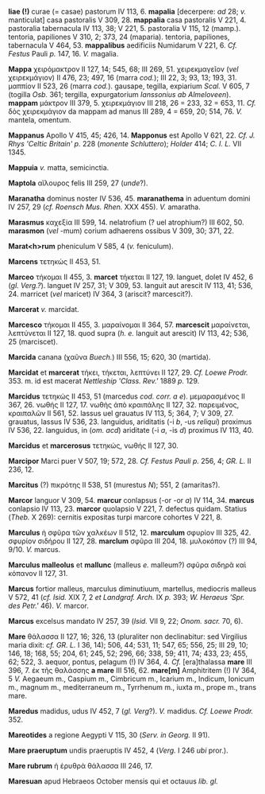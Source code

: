 **liae (!)** curae (= casae) pastorum IV 113, 6. **mapalia**
[decerpere: *ad* 28; *v.* manticulat] casa pastoralis V 309, 28.
**mappalia** casa pastoralis V 221, 4. pastoralia tabernacula IV 113,
38; V 221, 5. pastoralia V 115, 12 (mamp.). tentoria, papiliones V 310,
2; 373, 24 (maparia). tentoria, papiliones, tabernacula V 464, 53.
**mappalibus** aedificiis Numidarum V 221, 6. *Cf. Festus* Pauli *p.*
147, 16. *V.* magalia.

**Mappa** χειρόμακτρον II 127, 14; 545, 68; III 269, 51. χειρεκμαγεῖον
(*vel* χειρεκμάγιον) II 476, 23; 497, 16 (marra *cod.*); III 22, 3; 93,
13; 193, 31. μαππίον II 523, 26 (marra *cod.*). gausape, tegilla,
expiarium *Scal.* V 605, 7 (togilla *Osb.* 361; tergilla, expurgatorium
*Ianssonius ab Almeloveen*). **mappam** μάκτρον III 379, 5. χειρεκμάγιον
III 218, 26 = 233, 32 = 653, 11. *Cf.* δὸς χειρεκμάγιον da mappam ad
manus III 289, 4 = 659, 20; 514, 76. *V.* mantela, omentum.

**Mappanus** Apollo V 415, 45; 426, 14. **Mapponus** est Apollo V 621,
22. *Cf. J. Rhys 'Celtic Britain' p.* 228 (*monente Schluttero*);
*Holder* 414; *C. I. L.* VII 1345.

**Mappuia** *v.* matta, semicinctia.

**Maptola** αἴλουρος felis III 259, 27 (*unde*?).

**Maranatha** dominus noster IV 536, 45. **maranathema** in aduentum
domini IV 257, 29 (*cf. Roensch Mus. Rhen.* XXX 455). *V.* amaratha.

**Marasmus** καχεξία III 599, 14. nelatrofium (? uel atrophium?) III
602, 50. **marasmon** (*vel* -mum) corium adhaerens ossibus V 309, 30;
371, 22.

**Marat\<h\>rum** pheniculum V 585, 4 (*v.* feniculum).

**Marcens** τετηκώς II 453, 51.

**Marceo** τήκομαι II 455, 3. **marcet** τήκεται II 127, 19. languet,
dolet IV 452, 6 (*gl. Verg.?*). languet IV 257, 31; V 309, 53. languit
aut arescit IV 113, 41; 536, 24. marricet (*vel* maricet) IV 364, 3
(ariscit? marcescit?).

**Marcerat** *v.* marcidat.

**Marcesco** τήκομαι II 455, 3. μαραίνομαι II 364, 57. **marcescit**
μαραίνεται, λεπτύνεται II 127, 18. quod supra (*h. e.* languit aut
arescit) IV 113, 42; 536, 25 (marciscet).

**Marcida** canana (χαῦνα *Buech.*) III 556, 15; 620, 30 (martida).

**Marcidat** et **marcerat** τήκει, τήκεται, λεπτύνει II 127, 29. *Cf.
Loewe Prodr.* 353. m. id est macerat *Nettleship 'Class. Rev.'* 1889
*p.* 129.

**Marcidus** τετηκώς II 453, 51 (marcedus *cod. corr. a e*).
μεμαρασμένος II 367, 26. νωθής II 127, 17. νωθὴς ἀπὸ κραιπάλης II 127,
32. παρειμένος, κραιπαλῶν II 561, 52. lassus uel grauatus IV 113, 5;
364, 7; V 309, 27. grauatus, lassus IV 536, 23. languidus, ariditatis
(-i *b*, -us *reliqui*) proximus IV 536, 22. languidus, in (*om. acd*)
ariditate (-i *a*, -is *d*) proximus IV 113, 40.

**Marcidus** et **marcerosus** τετηκώς, νωθής II 127, 30.

**Marcipor** Marci puer V 507, 19; 572, 28. *Cf. Festus Pauli p.* 256,
4; *GR. L.* II 236, 12.

**Marcitus** (?) πικρότης II 538, 51 (murestus *N*); 551, 2 (amaritas?).

**Marcor** languor V 309, 54. **marcur** conlapsus (-or -or *a*) IV 114,
34. **mar­cus** conlapsio IV 113, 23. **marcor** quolapsio V 221, 7.
defectus quidam. Statius (*Theb.* X 269): cernitis expositas turpi
marcore cohortes V 221, 8.

**Marculus** ἡ σφῦρα τῶν χαλκέων II 512, 12. **marculum** σφυρίον III
325, 42. σφυρίον σιδήρου II 127, 28. **marclum** σφῦρα III 204, 18.
μυλοκόπον (?) III 94, 9/10. *V.* marcus.

**Marculus malleolus** et **mallunc** (malleus *e.* malleum?) σφῦρα
σιδηρᾶ καὶ κόπανον II 127, 31.

**Marcus** fortior malleus, marculus diminutiuum, martellus, mediocris
malleus V 572, 41 (*cf. Isid.* XIX 7, 2 *et Land­graf. Arch.* IX *p.*
393; *W. Heraeus 'Spr. des Petr.'* 46). *V.* marcor.

**Marcus** excelsus mandato IV 257, 39 (*Isid.* VII 9, 22; *Onom. sacr.*
70, 6).

**Mare** θάλασσα II 127, 16; 326, 13 (pluraliter non declinabitur: sed
Virgilius maria dixit: *cf. GR. L.* I 36, 14); 506, 44; 531, 11; 547,
65; 556, 25; III 29, 10; 146, 18; 168, 55; 204, 61; 245, 52; 296, 66;
338, 59; 411, 74; 433, 23; 455, 62; 522, 3. aequor, pontus, pelagum (!)
IV 364, 4. *Cf.* [era]thalassa **mare** III 396, 7. ἐκ τῆς θαλάσσης
**a mare** III 516, 62. **mare[m]** Amphitritem (!) IV 364, 5 *V.*
Aegaeum m., Caspium m., Cimbricum m., Icarium m., Indicum, Ionicum m.,
magnum m., mediterraneum m., Tyrrhenum m., iuxta m., prope m., trans
mare.

**Maredus** madidus, udus IV 452, 7 (*gl. Verg*?). *V.* madidus. *Cf.
Loewe Prodr.* 352.

**Mareotides** a regione Aegypti V 115, 30 (*Serv. in Georg.* II 91).

**Mare praeruptum** undis praeruptis IV 452, 4 (*Verg.* I 246 *ubi*
pror.).

**Mare rubrum** ἡ ἐρυθρὰ θάλασσα III 246, 17.

**Maresuan** apud Hebraeos October mensis qui et octauus *lib. gl.*
